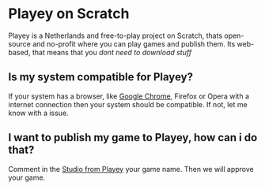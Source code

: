 # Playey on Scratch

Playey is a Netherlands and free-to-play project on Scratch, thats open-source and no-profit where you can play games and publish them. Its web-based, that means that you *dont need to download stuff*

## Is my system compatible for Playey?

If your system has a browser, like [Google Chrome](https://www.google.com/intl/nl_nl/chrome/), Firefox or Opera with a internet connection then your system should be compatible. If not, let me know with a issue.

## I want to publish my game to Playey, how can i do that?

Comment in the [Studio from Playey](https://scratch.mit.edu/studios/32732320) your game name. Then we will approve your game.
